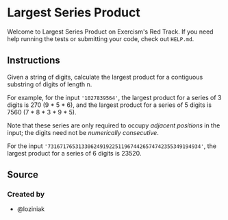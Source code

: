 # Largest Series Product

Welcome to Largest Series Product on Exercism's Red Track.
If you need help running the tests or submitting your code, check out `HELP.md`.

## Instructions

Given a string of digits, calculate the largest product for a contiguous
substring of digits of length n.

For example, for the input `'1027839564'`, the largest product for a
series of 3 digits is 270 (9 \* 5 \* 6), and the largest product for a
series of 5 digits is 7560 (7 \* 8 \* 3 \* 9 \* 5).

Note that these series are only required to occupy *adjacent positions*
in the input; the digits need not be *numerically consecutive*.

For the input `'73167176531330624919225119674426574742355349194934'`,
the largest product for a series of 6 digits is 23520.

## Source

### Created by

- @loziniak